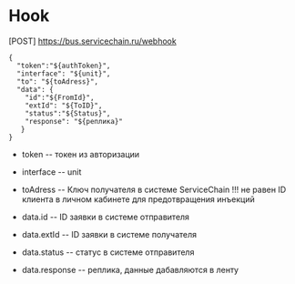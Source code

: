 # Hook

[POST] https://bus.servicechain.ru/webhook

```
{
  "token":"${authToken}",
  "interface": "${unit}",
  "to": "${toAdress}",
  "data": {
    "id":"${FromId}", 
    "extId": "${ToID}", 
    "status":"${Status}", 
    "response": "${реплика}"
   }
}
```
- token --  токен из авторизации
- interface -- unit
- toAdress -- Ключ получателя в системе ServiceChain !!! не равен ID клиента в личном кабинете для предотвращения инъекций

- data.id -- ID заявки в системе отправителя
- data.extId -- ID заявки в системе получателя
- data.status -- статус в системе отправителя
- data.response -- реплика, данные дабавляются в ленту

